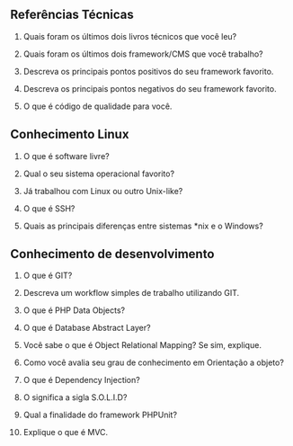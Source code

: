 ## Referências Técnicas

1. Quais foram os últimos dois livros técnicos que você leu?

2. Quais foram os últimos dois framework/CMS que você trabalho?

3. Descreva os principais pontos positivos do seu framework favorito.

4. Descreva os principais pontos negativos do seu framework favorito.

5. O que é código de qualidade para você.

## Conhecimento Linux

1. O que é software livre?

2. Qual o seu sistema operacional favorito?

3. Já trabalhou com Linux ou outro Unix-like?

4. O que é SSH?

5. Quais as principais diferenças entre sistemas *nix e o Windows?

## Conhecimento de desenvolvimento

1. O que é GIT?

2. Descreva um workflow simples de trabalho utilizando GIT.

3. O que é PHP Data Objects?

4. O que é Database Abstract Layer?

5. Você sabe o que é Object Relational Mapping? Se sim, explique.

6. Como você avalia seu grau de conhecimento em Orientação a objeto?

7. O que é Dependency Injection?

8. O significa a sigla S.O.L.I.D?

9. Qual a finalidade do framework PHPUnit?

10. Explique o que é MVC.